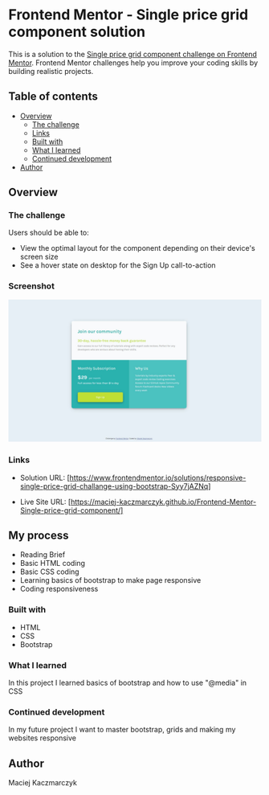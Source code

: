 # Frontend Mentor - Single price grid component solution

This is a solution to the [Single price grid component challenge on Frontend Mentor](https://www.frontendmentor.io/challenges/single-price-grid-component-5ce41129d0ff452fec5abbbc). Frontend Mentor challenges help you improve your coding skills by building realistic projects. 

## Table of contents

- [Overview](#overview)
  - [The challenge](#the-challenge)
  - [Links](#links)
  - [Built with](#built-with)
  - [What I learned](#what-i-learned)
  - [Continued development](#continued-development)
- [Author](#author)




## Overview

### The challenge

Users should be able to:

- View the optimal layout for the component depending on their device's screen size
- See a hover state on desktop for the Sign Up call-to-action

### Screenshot

![](./screenshot.JPG)


### Links

- Solution URL: [https://www.frontendmentor.io/solutions/responsive-single-price-grid-challange-using-bootstrap-Syy7jAZNq]

- Live Site URL: [https://maciej-kaczmarczyk.github.io/Frontend-Mentor-Single-price-grid-component/]

## My process
- Reading Brief
- Basic HTML coding
- Basic CSS coding
- Learning basics of bootstrap to make page responsive
- Coding responsiveness

### Built with

- HTML
- CSS
- Bootstrap


### What I learned

In this project I learned basics of bootstrap and how to use "@media" in CSS

### Continued development

In my future project I want to master bootstrap, grids and making my websites responsive


## Author

Maciej Kaczmarczyk


